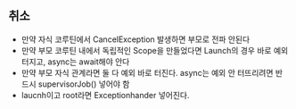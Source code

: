 ## 취소

- 만약 자식 코루틴에서 CancelException 발생하면 부모로 전파 안된다
- 만약 부모 코루틴 내에서 독립적인 Scope을 만들었다면 Launch의 경우 바로 예외 터지고, async는 await해야 안다
- 만약 부모 자식 관계라면 둘 다 예외 바로 터진다. async는 예외 안 터뜨리려면 반드시 supervisorJob() 넣어야 함
- laucnh이고 root라면 Exceptionhander 넣어진다.
